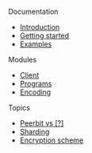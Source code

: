 
Documentation
- [Introduction](/)
- [Getting started](getting-started.md)
- [Examples](examples.md)

Modules
- [Client](/modules/client/client.md)
- [Programs](/modules/program/README.md)
- [Encoding](/modules/encoding/encoding.md)

Topics
- [Peerbit vs [?]](difference.md)
- [Sharding](sharding/sharding.md)
- [Encryption scheme](encryption.md)




